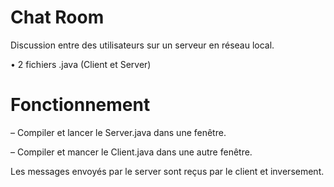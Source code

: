 # Chat Room

Discussion entre des utilisateurs sur un serveur en réseau local.

• 2 fichiers .java (Client et Server)

# Fonctionnement

– Compiler et lancer le Server.java dans une fenêtre.

– Compiler et mancer le Client.java dans une autre fenêtre.

Les messages envoyés par le server sont reçus par le client et inversement. 
